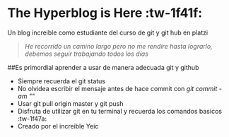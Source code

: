 # The Hyperblog is Here :tw-1f41f:
Un blog increible como estudiante del curso de git y git hub en platzi
> *He recorrido un camino largo pero no me rendire hasta lograrlo, debemos seguir trabajando todos los días*

##Es primordial aprender a usar de manera adecuada git y github
- Siempre recuerda el git status 
- No olvidea escribir el mensaje antes de hace commit con *git commit -am ""*
- Usar git pull origin master y git push 
- Disfruta de utilizar git en tu terminal y recuerda los comandos basicos :tw-1f47a:
- Creado por el increible Yeic 